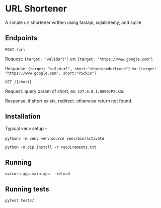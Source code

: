 # URL Shortener
A simple url shortener written using fastapi, sqlalchemy, and sqlite

## Endpoints
`POST /url`

Request: `{target: "validurl"}` ex: `{target: "https://www.google.com"}`

Response: `{target: "validurl", short:"shortenedurlcode"}` ex: `{target: "https://www.google.com", short:"PSck3o"}`

`GET /{short}`

Request: query param of short, ex: `127.0.0.1:8000/PSck3o`

Response: if short exists, redirect. otherwise return not found.

## Installation

Typical venv setup - 

`python3 -m venv venv`
`source venv/bin/activate`

`python -m pip install -r requirements.txt`

## Running

`uvicorn app.main:app --reload`

## Running tests
`pytest tests/`
